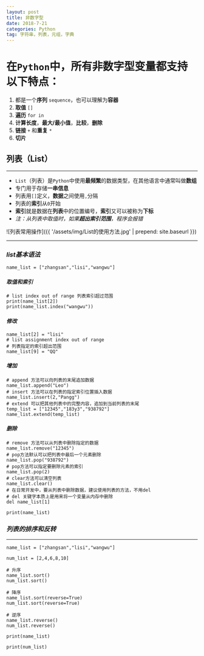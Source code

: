 ```yaml
---
layout: post
title: 非数字型
date: 2018-7-21
categories: Python
tag: 字符串，列表，元组，字典
---
```

# 在`Python`中，所有**非数字型变量**都支持以下特点：
1. 都是一个**序列** `sequence`，也可以理解为**容器**
2. **取值** `[]`
3. **遍历** `for in`
4. **计算长度**，**最大/最小值**，**比较**，**删除**
5. **链接** `+` 和**重复** `*`
6. **切片**

## 列表（List）
----------------------------
* `List`（列表）是`Python`中使用**最频繁**的数据类型，在其他语言中通常叫做**数组**
* 专门用于存储**一串信息**
* 列表用`[]`定义，**数据**之间使用`,`分隔
* 列表的**索引**从`0`开始
* **索引**就是数据在**列表**中的位置编号，**索引**又可以被称为**下标**
* *注：从列表中取值时，如果**超出索引范围**，程序会报错*

![列表常用操作]({{ '/assets/img/List的使用方法.jpg' | prepend: site.baseurl  }})

--------------------
### *list基本语法*

    name_list = ["zhangsan","lisi","wangwu"]

#### *取值和索引*
    # list index out of range 列表索引超过范围
    print(name_list[2])
    print(name_list.index("wangwu"))

#### *修改*

    name_list[2] = "lisi"
    # list assignment index out of range
    # 列表指定的索引超出范围
    name_list[9] = "QQ"

#### *增加*

    # append 方法可以向列表的末尾追加数据
    name_list.append("Leo")
    # insert 方法可以在列表的指定索引位置插入数据
    name_list.insert(2,"Pangg")
    # extend 可以把其他列表中的完整内容，追加到当前列表的末尾
    temp_list = ["12345","183y3","938792"]
    name_list.extend(temp_list)

#### *删除*

    # remove 方法可以从列表中删除指定的数据
    name_list.remove("12345")
    # pop方法默认可以把列表中最后一个元素删除
    name_list.pop("938792")
    # pop方法可以指定要删除元素的索引
    name_list.pop(2)
    # clear方法可以清空列表
    name_list.clear()
    # 在日常开发中，要从列表中删除数据，建议使用列表的方法，不用del
    # del 关键字本质上是用来将一个变量从内存中删除
    del name_list[1]

    print(name_list)

### *列表的排序和反转*
--------------------------
    name_list = ["zhangsan","lisi","wangwu"]

    num_list = [2,4,6,8,10]

    # 升序
    name_list.sort()
    num_list.sort()

    # 降序
    name_list.sort(reverse=True)
    num_list.sort(reverse=True)

    # 逆序
    name_list.reverse()
    num_list.reverse()

    print(name_list)

    print(num_list)
